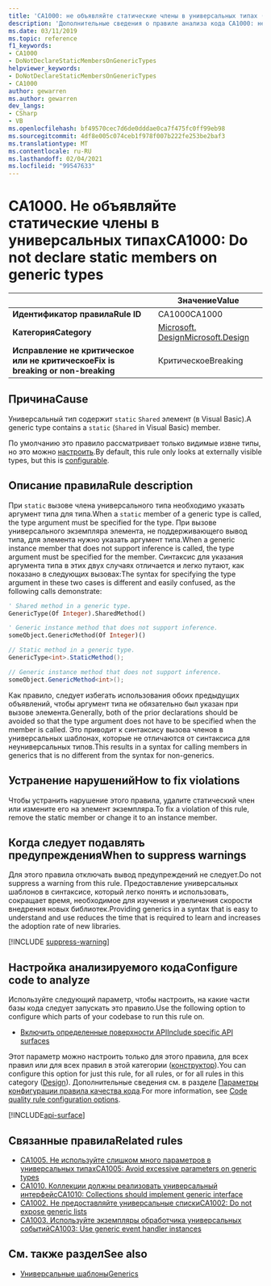 ```yaml
---
title: 'CA1000: не объявляйте статические члены в универсальных типах (анализ кода)'
description: 'Дополнительные сведения о правиле анализа кода CA1000: не объявляйте статические члены в универсальных типах'
ms.date: 03/11/2019
ms.topic: reference
f1_keywords:
- CA1000
- DoNotDeclareStaticMembersOnGenericTypes
helpviewer_keywords:
- DoNotDeclareStaticMembersOnGenericTypes
- CA1000
author: gewarren
ms.author: gewarren
dev_langs:
- CSharp
- VB
ms.openlocfilehash: bf49570cec7d6de0dddae0ca7f475fc0ff99eb98
ms.sourcegitcommit: 4df8e005c074ceb1f978f007b222fe253be2baf3
ms.translationtype: MT
ms.contentlocale: ru-RU
ms.lasthandoff: 02/04/2021
ms.locfileid: "99547633"
---
```

# <a name="ca1000-do-not-declare-static-members-on-generic-types"></a><span data-ttu-id="38e99-103">CA1000. Не объявляйте статические члены в универсальных типах</span><span class="sxs-lookup"><span data-stu-id="38e99-103">CA1000: Do not declare static members on generic types</span></span>

| | <span data-ttu-id="38e99-104">Значение</span><span class="sxs-lookup"><span data-stu-id="38e99-104">Value</span></span> |
|-|-|
| <span data-ttu-id="38e99-105">**Идентификатор правила**</span><span class="sxs-lookup"><span data-stu-id="38e99-105">**Rule ID**</span></span> |<span data-ttu-id="38e99-106">CA1000</span><span class="sxs-lookup"><span data-stu-id="38e99-106">CA1000</span></span>|
| <span data-ttu-id="38e99-107">**Категория**</span><span class="sxs-lookup"><span data-stu-id="38e99-107">**Category**</span></span> |[<span data-ttu-id="38e99-108">Microsoft. Design</span><span class="sxs-lookup"><span data-stu-id="38e99-108">Microsoft.Design</span></span>](design-warnings.md)|
| <span data-ttu-id="38e99-109">**Исправление не критическое или не критическое**</span><span class="sxs-lookup"><span data-stu-id="38e99-109">**Fix is breaking or non-breaking**</span></span> |<span data-ttu-id="38e99-110">Критическое</span><span class="sxs-lookup"><span data-stu-id="38e99-110">Breaking</span></span>|

## <a name="cause"></a><span data-ttu-id="38e99-111">Причина</span><span class="sxs-lookup"><span data-stu-id="38e99-111">Cause</span></span>

<span data-ttu-id="38e99-112">Универсальный тип содержит `static` `Shared` элемент (в Visual Basic).</span><span class="sxs-lookup"><span data-stu-id="38e99-112">A generic type contains a `static` (`Shared` in Visual Basic) member.</span></span>

<span data-ttu-id="38e99-113">По умолчанию это правило рассматривает только видимые извне типы, но это можно [настроить](#configure-code-to-analyze).</span><span class="sxs-lookup"><span data-stu-id="38e99-113">By default, this rule only looks at externally visible types, but this is [configurable](#configure-code-to-analyze).</span></span>

## <a name="rule-description"></a><span data-ttu-id="38e99-114">Описание правила</span><span class="sxs-lookup"><span data-stu-id="38e99-114">Rule description</span></span>

<span data-ttu-id="38e99-115">При `static` вызове члена универсального типа необходимо указать аргумент типа для типа.</span><span class="sxs-lookup"><span data-stu-id="38e99-115">When a `static` member of a generic type is called, the type argument must be specified for the type.</span></span> <span data-ttu-id="38e99-116">При вызове универсального экземпляра элемента, не поддерживающего вывод типа, для элемента нужно указать аргумент типа.</span><span class="sxs-lookup"><span data-stu-id="38e99-116">When a generic instance member that does not support inference is called, the type argument must be specified for the member.</span></span> <span data-ttu-id="38e99-117">Синтаксис для указания аргумента типа в этих двух случаях отличается и легко путают, как показано в следующих вызовах:</span><span class="sxs-lookup"><span data-stu-id="38e99-117">The syntax for specifying the type argument in these two cases is different and easily confused, as the following calls demonstrate:</span></span>

```vb
' Shared method in a generic type.
GenericType(Of Integer).SharedMethod()

' Generic instance method that does not support inference.
someObject.GenericMethod(Of Integer)()
```

```csharp
// Static method in a generic type.
GenericType<int>.StaticMethod();

// Generic instance method that does not support inference.
someObject.GenericMethod<int>();
```

<span data-ttu-id="38e99-118">Как правило, следует избегать использования обоих предыдущих объявлений, чтобы аргумент типа не обязательно был указан при вызове элемента.</span><span class="sxs-lookup"><span data-stu-id="38e99-118">Generally, both of the prior declarations should be avoided so that the type argument does not have to be specified when the member is called.</span></span> <span data-ttu-id="38e99-119">Это приводит к синтаксису вызова членов в универсальных шаблонах, которые не отличаются от синтаксиса для неуниверсальных типов.</span><span class="sxs-lookup"><span data-stu-id="38e99-119">This results in a syntax for calling members in generics that is no different from the syntax for non-generics.</span></span>

## <a name="how-to-fix-violations"></a><span data-ttu-id="38e99-120">Устранение нарушений</span><span class="sxs-lookup"><span data-stu-id="38e99-120">How to fix violations</span></span>

<span data-ttu-id="38e99-121">Чтобы устранить нарушение этого правила, удалите статический член или измените его на элемент экземпляра.</span><span class="sxs-lookup"><span data-stu-id="38e99-121">To fix a violation of this rule, remove the static member or change it to an instance member.</span></span>

## <a name="when-to-suppress-warnings"></a><span data-ttu-id="38e99-122">Когда следует подавлять предупреждения</span><span class="sxs-lookup"><span data-stu-id="38e99-122">When to suppress warnings</span></span>

<span data-ttu-id="38e99-123">Для этого правила отключать вывод предупреждений не следует.</span><span class="sxs-lookup"><span data-stu-id="38e99-123">Do not suppress a warning from this rule.</span></span> <span data-ttu-id="38e99-124">Предоставление универсальных шаблонов в синтаксисе, который легко понять и использовать, сокращает время, необходимое для изучения и увеличения скорости внедрения новых библиотек.</span><span class="sxs-lookup"><span data-stu-id="38e99-124">Providing generics in a syntax that is easy to understand and use reduces the time that is required to learn and increases the adoption rate of new libraries.</span></span>

[!INCLUDE [suppress-warning](../../../../includes/code-analysis/suppress-warning.md)]

## <a name="configure-code-to-analyze"></a><span data-ttu-id="38e99-125">Настройка анализируемого кода</span><span class="sxs-lookup"><span data-stu-id="38e99-125">Configure code to analyze</span></span>

<span data-ttu-id="38e99-126">Используйте следующий параметр, чтобы настроить, на какие части базы кода следует запускать это правило.</span><span class="sxs-lookup"><span data-stu-id="38e99-126">Use the following option to configure which parts of your codebase to run this rule on.</span></span>

- [<span data-ttu-id="38e99-127">Включить определенные поверхности API</span><span class="sxs-lookup"><span data-stu-id="38e99-127">Include specific API surfaces</span></span>](#include-specific-api-surfaces)

<span data-ttu-id="38e99-128">Этот параметр можно настроить только для этого правила, для всех правил или для всех правил в этой категории ([конструктор](design-warnings.md)).</span><span class="sxs-lookup"><span data-stu-id="38e99-128">You can configure this option for just this rule, for all rules, or for all rules in this category ([Design](design-warnings.md)).</span></span> <span data-ttu-id="38e99-129">Дополнительные сведения см. в разделе [Параметры конфигурации правила качества кода](../code-quality-rule-options.md).</span><span class="sxs-lookup"><span data-stu-id="38e99-129">For more information, see [Code quality rule configuration options](../code-quality-rule-options.md).</span></span>

[!INCLUDE[api-surface](~/includes/code-analysis/api-surface.md)]

## <a name="related-rules"></a><span data-ttu-id="38e99-130">Связанные правила</span><span class="sxs-lookup"><span data-stu-id="38e99-130">Related rules</span></span>

- [<span data-ttu-id="38e99-131">CA1005. Не используйте слишком много параметров в универсальных типах</span><span class="sxs-lookup"><span data-stu-id="38e99-131">CA1005: Avoid excessive parameters on generic types</span></span>](ca1005.md)
- [<span data-ttu-id="38e99-132">CA1010. Коллекции должны реализовать универсальный интерфейс</span><span class="sxs-lookup"><span data-stu-id="38e99-132">CA1010: Collections should implement generic interface</span></span>](ca1010.md)
- [<span data-ttu-id="38e99-133">CA1002. Не предоставляйте универсальные списки</span><span class="sxs-lookup"><span data-stu-id="38e99-133">CA1002: Do not expose generic lists</span></span>](ca1002.md)
- [<span data-ttu-id="38e99-134">CA1003. Используйте экземпляры обработчика универсальных событий</span><span class="sxs-lookup"><span data-stu-id="38e99-134">CA1003: Use generic event handler instances</span></span>](ca1003.md)

## <a name="see-also"></a><span data-ttu-id="38e99-135">См. также раздел</span><span class="sxs-lookup"><span data-stu-id="38e99-135">See also</span></span>

- [<span data-ttu-id="38e99-136">Универсальные шаблоны</span><span class="sxs-lookup"><span data-stu-id="38e99-136">Generics</span></span>](../../../csharp/programming-guide/generics/index.md)
